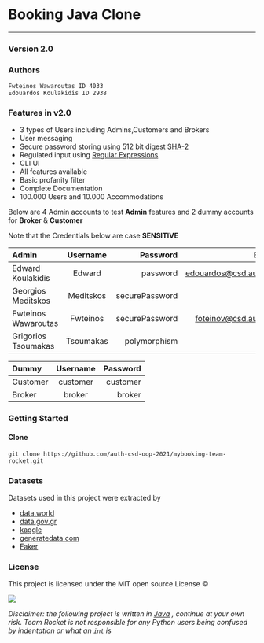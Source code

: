 # Booking Java Clone

-------

### Version 2.0

### Authors

    Fwteinos Wawaroutas ID 4033
    Edouardos Koulakidis ID 2938

### Features in v2.0

* 3 types of Users including Admins,Customers and Brokers
* User messaging
* Secure password storing using 512 bit digest [SHA-2](https://en.wikipedia.org/wiki/SHA-2)
* Regulated input using [Regular Expressions](https://en.wikipedia.org/wiki/Regular_expression)
* CLI UI
* All features available
* Basic profanity filter
* Complete Documentation
* 100.000 Users and 10.000 Accommodations

Below are 4 Admin accounts to test __Admin__ features and 2 dummy accounts for __Broker__ & __Customer__

Note that the Credentials below are case __SENSITIVE__

| Admin                 | Username    | Password        | Email                  |
| :---                  |    :----:   |          ---:   | ---:                   |   
| Edward Koulakidis     | Edward      | password        | edouardos@csd.auth.gr  |   
| Georgios Meditskos    | Meditskos   | securePassword  | -                      |
| Fwteinos Wawaroutas   | Fwteinos    | securePassword  | foteinov@csd.auth.gr   |
| Grigorios Tsoumakas   | Tsoumakas   | polymorphism    | -                      |

| Dummy   | Username | Password|
| :---    | :----:   | ---:    |
| Customer|customer  |customer |
| Broker  | broker   | broker  |

### Getting Started

#### Clone

`git clone https://github.com/auth-csd-oop-2021/mybooking-team-rocket.git`


### Datasets

Datasets used in this project were extracted by

* [data.world](https://data.world/)
* [data.gov.gr](https://www.data.gov.gr/)
* [kaggle](https://www.kaggle.com/colinmorris/reddit-usernames)
* [generatedata.com](https://generatedata.com/)
* [Faker](https://faker.readthedocs.io/en/master/)

### License

This project is licensed under the MIT open source License &copy;

![](https://cdn.vox-cdn.com/thumbor/Ffrvj4ltYfBKJni5dvdYaaGrGP4=/0x0:1432x1080/920x613/filters:focal(616x165:844x393):format(webp)/cdn.vox-cdn.com/uploads/chorus_image/image/64687982/chrome_2019_07_08_14_17_05.0.jpg)

_Disclaimer: the following project is written
in [Java](https://scontent.fskg4-1.fna.fbcdn.net/v/t1.18169-9/14563499_1116950058340286_6555439546896528327_n.jpg?_nc_cat=110&ccb=1-5&_nc_sid=973b4a&_nc_ohc=BQurIi23UzMAX-Vx47T&_nc_ht=scontent.fskg4-1.fna&oh=d22cb3cb5f00bbc255793e2037b5975c&oe=61C0DD23)
, continue at your own risk. Team Rocket is not responsible for any Python users being confused by indentation or what
an  ```int``` is_
